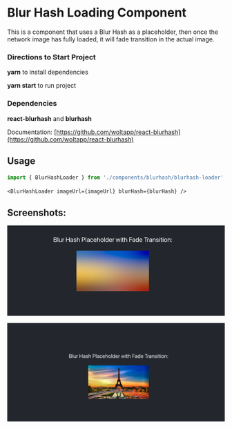 # Blur Hash Loading Component

This is a component that uses a Blur Hash as a placeholder, then once the network image has fully loaded, it will fade transition in the actual image.

### Directions to Start Project

**yarn** to install dependencies

**yarn start** to run project

### Dependencies

**react-blurhash** and **blurhash**

Documentation: [https://github.com/woltapp/react-blurhash](https://github.com/woltapp/react-blurhash)

## Usage

```js
import { BlurHashLoader } from './components/blurhash/blurhash-loader'
```

`<BlurHashLoader imageUrl={imageUrl} blurHash={blurHash} />`

## Screenshots: 

![Image of Screenshot 1](/public/images/screenshot1.png)

![Image of Screenshot 2](/public/images/screenshot2.png)

